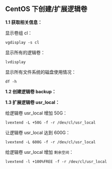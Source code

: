 ﻿## CentOS 下创建/扩展逻辑卷

**1.1 获取相关信息：**

显示卷组 cl：

    vgdisplay -s cl

显示所有的逻辑卷：

    lvdisplay

显示所有文件系统的磁盘使用情况：

    df -h

**1.2 创建逻辑卷 backup：**








**1.3 扩展逻辑卷 usr_local：**

给逻辑卷 usr_local 增加 50G：

    lvextend -L +50G -f -r /dev/cl/usr_local

让逻辑卷 usr_local 达到 600G：

    lvextend -L 600G -f -r /dev/cl/usr_local

给逻辑卷 usr_local 增加 `剩余空间`：

    lvextend -l +100%FREE -f -r /dev/cl/usr_local
